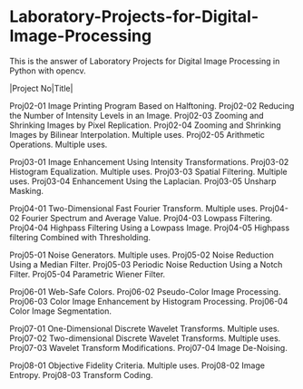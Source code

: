 # Laboratory-Projects-for-Digital-Image-Processing
This is the answer of Laboratory Projects  for  Digital Image Processing in Python with opencv.

|Project No|Title|

Proj02-01 Image Printing Program Based on Halftoning. 
Proj02-02 Reducing the Number of Intensity Levels in an Image. 
Proj02-03 Zooming and Shrinking Images by Pixel Replication. 
Proj02-04 Zooming and Shrinking Images by Bilinear Interpolation. Multiple uses. 
Proj02-05 Arithmetic Operations. Multiple uses. 
 
Proj03-01 Image Enhancement Using Intensity Transformations. 
Proj03-02 Histogram Equalization. Multiple uses. 
Proj03-03 Spatial Filtering. Multiple uses. 
Proj03-04 Enhancement Using the Laplacian. 
Proj03-05 Unsharp Masking. 
 
Proj04-01 Two-Dimensional Fast Fourier Transform. Multiple uses. 
Proj04-02 Fourier Spectrum and Average Value. 
Proj04-03 Lowpass Filtering. 
Proj04-04 Highpass Filtering Using a Lowpass Image. 
Proj04-05 Highpass filtering Combined with Thresholding. 
 
Proj05-01 Noise Generators. Multiple uses. 
Proj05-02 Noise Reduction Using a Median Filter. 
Proj05-03 Periodic Noise Reduction Using a Notch Filter. 
Proj05-04 Parametric Wiener Filter. 
 
Proj06-01 Web-Safe Colors. 
Proj06-02 Pseudo-Color Image Processing. 
Proj06-03 Color Image Enhancement by Histogram Processing. 
Proj06-04 Color Image Segmentation. 
 
Proj07-01 One-Dimensional Discrete Wavelet Transforms. Multiple uses. 
Proj07-02 Two-dimensional Discrete Wavelet Transforms. Multiple uses. 
Proj07-03 Wavelet Transform Modifications. 
Proj07-04 Image De-Noising. 
 
Proj08-01 Objective Fidelity Criteria. Multiple uses. 
Proj08-02 Image Entropy. 
Proj08-03 Transform Coding.
